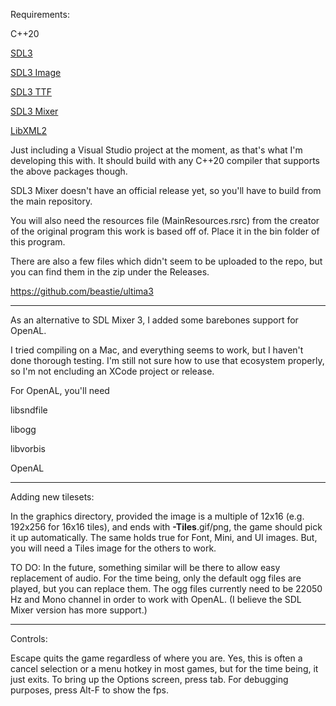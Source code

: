 Requirements:

C++20

[SDL3](https://github.com/libsdl-org/SDL/releases/tag/release-3.2.10)

[SDL3 Image](https://github.com/libsdl-org/SDL_image/releases)

[SDL3 TTF](https://github.com/libsdl-org/SDL_ttf/releases/preview-3.1.0)

[SDL3 Mixer](https://github.com/libsdl-org/SDL_mixer/)

[LibXML2](https://github.com/GNOME/libxml2)

Just including a Visual Studio project at the moment, as that's what I'm developing this with.  It should build with any C++20 compiler that supports the above packages though.

SDL3 Mixer doesn't have an official release yet, so you'll have to build from the main repository.

You will also need the resources file (MainResources.rsrc) from the creator of the original program this work is based off of.  Place it in the bin folder of this program.

There are also a few files which didn't seem to be uploaded to the repo, but you can find them in the zip under the Releases.

https://github.com/beastie/ultima3

*******************************************************************************

As an alternative to SDL Mixer 3, I added some barebones support for OpenAL.

I tried compiling on a Mac, and everything seems to work, but I haven't done thorough testing.  I'm still not sure how to use that ecosystem properly, so I'm not encluding an XCode project or release.

For OpenAL, you'll need

libsndfile

libogg

libvorbis

OpenAL

*******************************************************************************

Adding new tilesets:

In the graphics directory, provided the image is a multiple of 12x16 (e.g. 192x256 for 16x16 tiles), and ends with **-Tiles**.gif/png, the game should pick it up automatically.  The same holds true for Font, Mini, and UI images.  But, you will need a Tiles image for the others to work.

TO DO: In the future, something similar will be there to allow easy replacement of audio.  For the time being, only the default ogg files are played, but you can replace them.  The ogg files currently need to be 22050 Hz and Mono channel in order to work with OpenAL.  (I believe the SDL Mixer version has more support.)

*******************************************************************************

Controls:

Escape quits the game regardless of where you are.  Yes, this is often a cancel selection or a menu hotkey in most games, but for the time being, it just exits.
To bring up the Options screen, press tab.
For debugging purposes, press Alt-F to show the fps.
